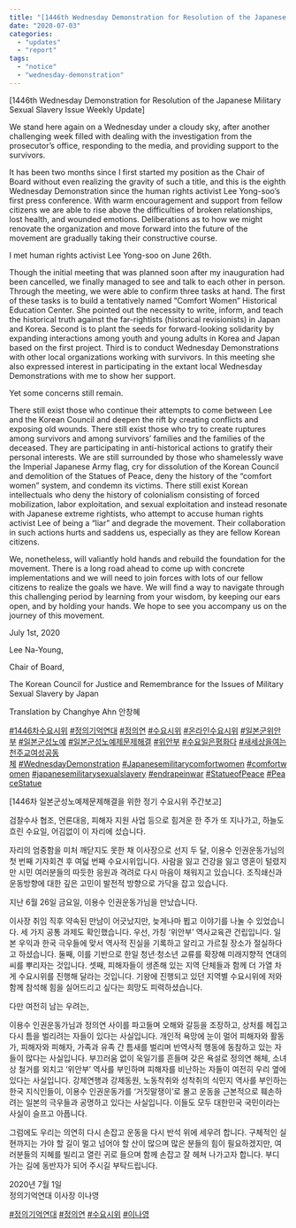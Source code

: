 ```yaml
---
title: "[1446th Wednesday Demonstration for Resolution of the Japanese Military Sexual Slavery Issue Weekly Update]"
date: "2020-07-03"
categories: 
  - "updates"
  - "report"
tags: 
  - "notice"
  - "wednesday-demonstration"
---
```


\[1446th Wednesday Demonstration for Resolution of the Japanese Military Sexual Slavery Issue Weekly Update\]

We stand here again on a Wednesday under a cloudy sky, after another challenging week filled with dealing with the investigation from the prosecutor’s office, responding to the media, and providing support to the survivors.

It has been two months since I first started my position as the Chair of Board without even realizing the gravity of such a title, and this is the eighth Wednesday Demonstration since the human rights activist Lee Yong-soo’s first press conference. With warm encouragement and support from fellow citizens we are able to rise above the difficulties of broken relationships, lost health, and wounded emotions. Deliberations as to how we might renovate the organization and move forward into the future of the movement are gradually taking their constructive course.

I met human rights activist Lee Yong-soo on June 26th.

Though the initial meeting that was planned soon after my inauguration had been cancelled, we finally managed to see and talk to each other in person. Through the meeting, we were able to confirm three tasks at hand. The first of these tasks is to build a tentatively named “Comfort Women” Historical Education Center. She pointed out the necessity to write, inform, and teach the historical truth against the far-rightists (historical revisionists) in Japan and Korea. Second is to plant the seeds for forward-looking solidarity by expanding interactions among youth and young adults in Korea and Japan based on the first project. Third is to conduct Wednesday Demonstrations with other local organizations working with survivors. In this meeting she also expressed interest in participating in the extant local Wednesday Demonstrations with me to show her support.

Yet some concerns still remain.

There still exist those who continue their attempts to come between Lee and the Korean Council and deepen the rift by creating conflicts and exposing old wounds. There still exist those who try to create ruptures among survivors and among survivors’ families and the families of the deceased. They are participating in anti-historical actions to gratify their personal interests. We are still surrounded by those who shamelessly wave the Imperial Japanese Army flag, cry for dissolution of the Korean Council and demolition of the Statues of Peace, deny the history of the “comfort women” system, and condemn its victims. There still exist Korean intellectuals who deny the history of colonialism consisting of forced mobilization, labor exploitation, and sexual exploitation and instead resonate with Japanese extreme rightists, who attempt to accuse human rights activist Lee of being a “liar” and degrade the movement. Their collaboration in such actions hurts and saddens us, especially as they are fellow Korean citizens.

We, nonetheless, will valiantly hold hands and rebuild the foundation for the movement. There is a long road ahead to come up with concrete implementations and we will need to join forces with lots of our fellow citizens to realize the goals we have. We will find a way to navigate through this challenging period by learning from your wisdom, by keeping our ears open, and by holding your hands. We hope to see you accompany us on the journey of this movement.

July 1st, 2020

Lee Na-Young,

Chair of Board,

The Korean Council for Justice and Remembrance for the Issues of Military Sexual Slavery by Japan

Translation by Changhye Ahn 안창혜  

[#1446차수요시위](https://www.facebook.com/hashtag/1446%EC%B0%A8%EC%88%98%EC%9A%94%EC%8B%9C%EC%9C%84?__eep__=6&source=feed_text&epa=HASHTAG) [#정의기억연대](https://www.facebook.com/hashtag/%EC%A0%95%EC%9D%98%EA%B8%B0%EC%96%B5%EC%97%B0%EB%8C%80?__eep__=6&source=feed_text&epa=HASHTAG) [#정의연](https://www.facebook.com/hashtag/%EC%A0%95%EC%9D%98%EC%97%B0?__eep__=6&source=feed_text&epa=HASHTAG) [#수요시위](https://www.facebook.com/hashtag/%EC%88%98%EC%9A%94%EC%8B%9C%EC%9C%84?__eep__=6&source=feed_text&epa=HASHTAG) [#온라인수요시위](https://www.facebook.com/hashtag/%EC%98%A8%EB%9D%BC%EC%9D%B8%EC%88%98%EC%9A%94%EC%8B%9C%EC%9C%84?__eep__=6&source=feed_text&epa=HASHTAG) [#일본군위안부](https://www.facebook.com/hashtag/%EC%9D%BC%EB%B3%B8%EA%B5%B0%EC%9C%84%EC%95%88%EB%B6%80?__eep__=6&source=feed_text&epa=HASHTAG) [#일본군성노예](https://www.facebook.com/hashtag/%EC%9D%BC%EB%B3%B8%EA%B5%B0%EC%84%B1%EB%85%B8%EC%98%88?__eep__=6&source=feed_text&epa=HASHTAG) [#일본군성노예제문제해결](https://www.facebook.com/hashtag/%EC%9D%BC%EB%B3%B8%EA%B5%B0%EC%84%B1%EB%85%B8%EC%98%88%EC%A0%9C%EB%AC%B8%EC%A0%9C%ED%95%B4%EA%B2%B0?__eep__=6&source=feed_text&epa=HASHTAG) [#위안부](https://www.facebook.com/hashtag/%EC%9C%84%EC%95%88%EB%B6%80?__eep__=6&source=feed_text&epa=HASHTAG) [#수요일은평화다](https://www.facebook.com/hashtag/%EC%88%98%EC%9A%94%EC%9D%BC%EC%9D%80%ED%8F%89%ED%99%94%EB%8B%A4?__eep__=6&source=feed_text&epa=HASHTAG) [#새세상을여는천주교여성공동체](https://www.facebook.com/hashtag/%EC%83%88%EC%84%B8%EC%83%81%EC%9D%84%EC%97%AC%EB%8A%94%EC%B2%9C%EC%A3%BC%EA%B5%90%EC%97%AC%EC%84%B1%EA%B3%B5%EB%8F%99%EC%B2%B4?__eep__=6&source=feed_text&epa=HASHTAG) [#WednesdayDemonstration](https://www.facebook.com/hashtag/wednesdaydemonstration?__eep__=6&source=feed_text&epa=HASHTAG) [#Japanesemilitarycomfortwomen](https://www.facebook.com/hashtag/japanesemilitarycomfortwomen?__eep__=6&source=feed_text&epa=HASHTAG) [#comfortwomen](https://www.facebook.com/hashtag/comfortwomen?__eep__=6&source=feed_text&epa=HASHTAG) [#japanesemilitarysexualslavery](https://www.facebook.com/hashtag/japanesemilitarysexualslavery?__eep__=6&source=feed_text&epa=HASHTAG) [#endrapeinwar](https://www.facebook.com/hashtag/endrapeinwar?__eep__=6&source=feed_text&epa=HASHTAG) [#StatueofPeace](https://www.facebook.com/hashtag/statueofpeace?__eep__=6&source=feed_text&epa=HASHTAG) [#PeaceStatue](https://www.facebook.com/hashtag/peacestatue?__eep__=6&source=feed_text&epa=HASHTAG)

\[1446차 일본군성노예제문제해결을 위한 정기 수요시위 주간보고\]

검찰수사 협조, 언론대응, 피해자 지원 사업 등으로 힘겨운 한 주가 또 지나가고, 하늘도 흐린 수요일, 어김없이 이 자리에 섰습니다.

자리의 엄중함을 미처 깨닫지도 못한 채 이사장으로 선지 두 달, 이용수 인권운동가님의 첫 번째 기자회견 후 여덟 번째 수요시위입니다. 사람을 잃고 건강을 잃고 영혼이 털렸지만 시민 여러분들의 따듯한 응원과 격려로 다시 마음이 채워지고 있습니다. 조직쇄신과 운동방향에 대한 깊은 고민이 발전적 방향으로 가닥을 잡고 있습니다.

지난 6월 26일 금요일, 이용수 인권운동가님을 만났습니다.

이사장 취임 직후 약속된 만남이 어긋났지만, 늦게나마 뵙고 이야기를 나눌 수 있었습니다. 세 가지 공통 과제도 확인했습니다. 우선, 가칭 ‘위안부’ 역사교육관 건립입니다. 일본 우익과 한국 극우들에 맞서 역사적 진실을 기록하고 알리고 가르칠 장소가 절실하다고 하셨습니다. 둘째, 이를 기반으로 한일 청년·청소년 교류를 확장해 미래지향적 연대의 씨를 뿌리자는 것입니다. 셋째, 피해자들이 생존해 있는 지역 단체들과 함께 더 가열 차게 수요시위를 진행해 달라는 것입니다. 기왕에 진행되고 있던 지역별 수요시위에 저와 함께 참석해 힘을 실어드리고 싶다는 희망도 피력하셨습니다.

다만 여전히 남는 우려는,

이용수 인권운동가님과 정의연 사이를 파고들며 오해와 갈등을 조장하고, 상처를 헤집고 다시 틈을 벌리려는 자들이 있다는 사실입니다. 개인적 욕망에 눈이 멀어 피해자와 활동가, 피해자와 피해자, 가족과 유족 간 틈새를 벌리며 반역사적 행동에 동참하고 있는 자들이 많다는 사실입니다. 부끄러움 없이 욱일기를 흔들며 갖은 욕설로 정의연 해체, 소녀상 철거를 외치고 ‘위안부’ 역사를 부인하며 피해자를 비난하는 자들이 여전히 우리 옆에 있다는 사실입니다. 강제연행과 강제동원, 노동착취와 성착취의 식민지 역사를 부인하는 한국 지식인들이, 이용수 인권운동가를 ‘거짓말쟁이’로 몰고 운동을 근본적으로 훼손하려는 일본의 극우들과 공명하고 있다는 사실입니다. 이들도 모두 대한민국 국민이라는 사실이 슬프고 아픕니다.

그럼에도 우리는 의연히 다시 손잡고 운동을 다시 반석 위에 세우려 합니다. 구체적인 실현까지는 가야 할 길이 멀고 넘어야 할 산이 많으며 많은 분들의 힘이 필요하겠지만, 여러분들의 지혜를 빌리고 열린 귀로 들으며 함께 손잡고 잘 헤쳐 나가고자 합니다. 부디 가는 길에 동반자가 되어 주시길 부탁드립니다.

2020년 7월 1일  
정의기억연대 이사장 이나영

[#정의기억연대](https://www.facebook.com/hashtag/%EC%A0%95%EC%9D%98%EA%B8%B0%EC%96%B5%EC%97%B0%EB%8C%80?__eep__=6&source=feed_text&epa=HASHTAG) [#정의연](https://www.facebook.com/hashtag/%EC%A0%95%EC%9D%98%EC%97%B0?__eep__=6&source=feed_text&epa=HASHTAG) [#수요시위](https://www.facebook.com/hashtag/%EC%88%98%EC%9A%94%EC%8B%9C%EC%9C%84?__eep__=6&source=feed_text&epa=HASHTAG) [#이나영](https://www.facebook.com/hashtag/%EC%9D%B4%EB%82%98%EC%98%81?__eep__=6&source=feed_text&epa=HASHTAG)
